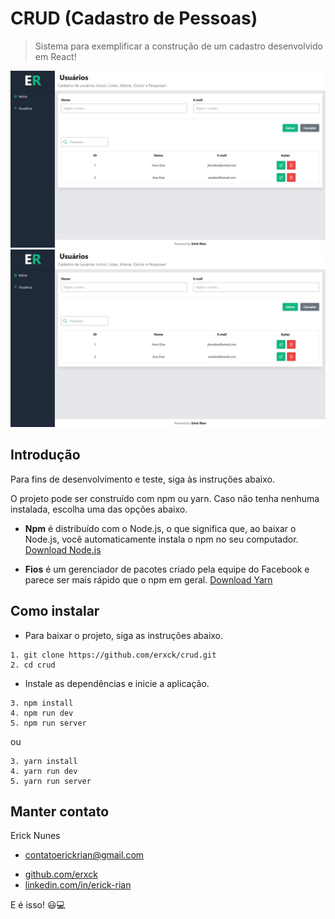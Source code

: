 # CRUD (Cadastro de Pessoas)

> Sistema para exemplificar a construção de um cadastro desenvolvido em React!

![Detalhes Web](public/home.jpg)
![Detalhes Web](public/users.jpg)

## Introdução

Para fins de desenvolvimento e teste, siga às instruções abaixo.

O projeto pode ser construído com npm ou yarn. Caso não tenha nenhuma instalada, escolha uma das opções abaixo.

- **Npm** é distribuído com o Node.js, o que significa que, ao baixar o Node.js, você automaticamente instala o npm no seu computador. [Download Node.js](https://nodejs.org/en)

- **Fios** é um gerenciador de pacotes criado pela equipe do Facebook e parece ser mais rápido que o npm em geral. [Download Yarn](https://yarnpkg.com/getting-started/install)

## Como instalar

- Para baixar o projeto, siga as instruções abaixo.

```
1. git clone https://github.com/erxck/crud.git
2. cd crud
```

- Instale as dependências e inicie a aplicação.

```
3. npm install
4. npm run dev
5. npm run server
```

ou

```
3. yarn install
4. yarn run dev
5. yarn run server
```

## Manter contato

Erick Nunes

- [contatoerickrian@gmail.com](mailto:contatoerickrian@gmail.com)
<!-- * [erickrian.com]( https://erickrian.com) -->
- [github.com/erxck](http://github.com/erxck)
- [linkedin.com/in/erick-rian](http://linkedin.com/in/erick-rian)

E é isso! 😃💻
